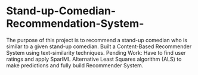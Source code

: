 # Stand-up-Comedian-Recommendation-System-
The purpose of this project is to recommend a stand-up comedian who is similar to a given stand-up comedian.
Built a Content-Based Recommender System using text-similarity techniques. 
Pending Work: Have to find user ratings and apply SparlML Alternative Least Squares algorithm (ALS) to make predictions and fully build Recommender System. 
